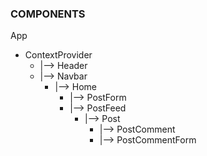 ### COMPONENTS
App
* ContextProvider
  * |--> Header
  * |--> Navbar
    * |--> Home
      * |--> PostForm
      * |--> PostFeed
        * |--> Post
          * |--> PostComment
          * |--> PostCommentForm